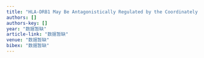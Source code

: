 ```yaml
---
title: "HLA-DRB1 May Be Antagonistically Regulated by the Coordinately Evolved Promoter and 3′-UTR under Stabilizing Selection"
authors: []
authors-key: []
year: "数据暂缺"
article-link: "数据暂缺"
venue: "数据暂缺"
bibex: "数据暂缺"
---
```

